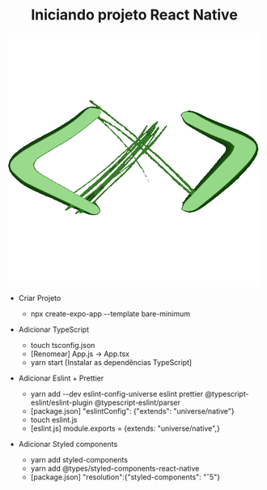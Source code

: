 <h1 align="center"> Iniciando projeto React Native </h1>
<img src='./src/assets/img/devtocruz.png'  align="center"/>

- Criar Projeto

  - npx create-expo-app --template bare-minimum

- Adicionar TypeScript

  - touch tsconfig.json
  - [Renomear] App.js -> App.tsx
  - yarn start
    [Instalar as dependências TypeScript]

- Adicionar Eslint + Prettier

  - yarn add --dev eslint-config-universe eslint prettier @typescript-eslint/eslint-plugin @typescript-eslint/parser
  - [package.json] "eslintConfig": {"extends": "universe/native"}
  - touch eslint.js
  - [eslint.js] module.exports = {extends: "universe/native",}

- Adicionar Styled components

  - yarn add styled-components
  - yarn add @types/styled-components-react-native
  - [package.json] "resolution":{"styled-components": "ˆ5"}
